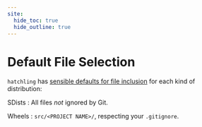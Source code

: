```yaml
---
site:
  hide_toc: true
  hide_outline: true
---
```


# Default File Selection

`hatchling` has [sensible defaults for file inclusion](https://hatch.pypa.io/1.13/config/build/#file-selection) for each kind of distribution:

SDists
: All files _not_ ignored by Git.

Wheels
: `src/<PROJECT NAME>/`, respecting your `.gitignore`.
